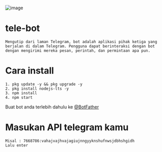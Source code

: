 ![image](https://user-images.githubusercontent.com/114278627/232670607-27e34d85-84e3-42a8-8dfc-aa404a84bc00.png)

# tele-bot
    Mengutip dari laman Telegram, bot adalah aplikasi pihak ketiga yang berjalan di dalam Telegram. Pengguna dapat berinteraksi dengan bot dengan mengirimi mereka pesan, perintah, dan permintaan apa pun.

# Cara install
    1. pkg update -y && pkg upgrade -y
    2. pkg install nodejs-lts -y
    3. npm install
    4. npm start
    
Buat bot anda terlebih dahulu ke [@BotFather](https://t.me/botfather)
    
# Masukan API telegram kamu
    Misal : 7668786:vahajvajhvajagiujnngyyknshufnwsjdbhshgidh
    Lalu enter
